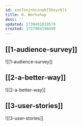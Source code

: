 ```yaml
---
id: xox7exjnhcxnab73bxyrblt
title: 0. Workshop
desc: ''
updated: 1730491819579
created: 1727904190499
---
```


## [[1-audience-survey]]

![[1-audience-survey]]

## [[2-a-better-way]]

![[2-a-better-way]]

## [[3-user-stories]]

![[3-user-stories]]

